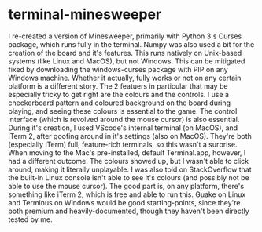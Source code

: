 # terminal-minesweeper
I re-created a version of Minesweeper, primarily with Python 3's Curses package, which runs fully in the terminal. Numpy was also used a bit for the creation of the board and it's features.
This runs natively on Unix-based systems (like Linux and MacOS), but not Windows. This can be mitigated fixed by downloading the windows-curses package with PIP on any Windows machine. Whether it actually, fully works or not on any certain platform is a different story.
The 2 featuers in particular that may be especially tricky to get right are the colours and the controls. I use a checkerboard pattern and coloured background on the board during playing, and seeing these colours is essential to the game. The control interface (which is revolved around the mouse cursor) is also essential.
During it's creation, I used VScode's internal terminal (on MacOS), and iTerm 2, after goofing around in it's settings (also on MacOS). They're both (especially iTerm) full, feature-rich terminals, so this wasn't a surprise. When moving to the Mac's pre-installed, default Terminal.app, however, I had a different outcome. The colours showed up, but I wasn't able to click around, making it literally unplayable. I was also told on StackOverflow that the built-in Linux console isn't able to see it's colours (and possibly not be able to use the mouse cursor). The good part is, on any platform, there's something like iTerm 2, which is free and able to run this. Guake on Linux and Terminus on Windows would be good starting-points, since they're both premium and heavily-documented, though they haven't been directly tested by me.
